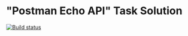 # "Postman Echo API" Task Solution
[![Build status](https://ci.appveyor.com/api/projects/status/r1d1drt89y2ibxqg?svg=true)](https://ci.appveyor.com/project/AnnaYakovleva2302/api-ci-3)